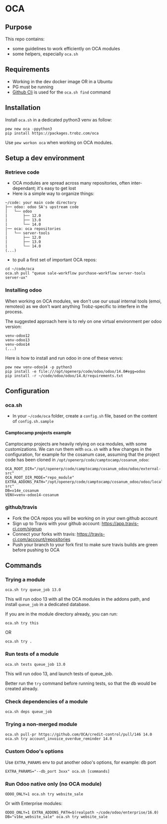 # OCA

## Purpose

This repo contains:
- some guidelines to work efficiently on OCA modules
- some helpers, especially `oca.sh`

## Requirements

- Working in the dev docker image OR in a Ubuntu
- PG must be running
- [Github Cli](https://cli.github.com) is used for the `oca.sh find` command

## Installation

Install `oca.sh` in a dedicated python3 venv as follow:

```
pew new oca -ppython3
pip install https://packages.trobz.com/oca
```

Use `pew workon oca` when working on OCA modules.

## Setup a dev environment

### Retrieve code

- OCA modules are spread across many repositories, often inter-dependant; it's easy to get lost
- Here is a simple way to organize things:

```
~/code: your main code directory
├── odoo: odoo SA's upstream code
│   └── odoo
|       ├── 12.0
|       ├── 13.0
|       └── 14.0
|── oca: oca repositories
│   └── server-tools
|       ├── 12.0
|       ├── 13.0
|       └── 14.0
(...)
```

- to pull a first set of important OCA repos:

```
cd ~/code/oca
oca.sh pull "queue sale-workflow purchase-workflow server-tools server-ux"
```

### Installing odoo

When working on OCA modules, we don't use our usual internal tools (emoi, remoteoi) as we don't want anything Trobz-specific to interfere in the process.

The suggested approach here is to rely on one virtual environment per odoo version:
```
venv-odoo12
venv-odoo13
venv-odoo14
(...)
```

Here is how to install and run odoo in one of these venvs:

```
pew new venv-odoo14 -p python3
pip install -e file:///opt/openerp/code/odoo/odoo/14.0#egg=odoo
pip install -r ~/code/odoo/odoo/14.0/requirements.txt
```

## Configuration

### oca.sh

- In your `~/code/oca` folder, create a `config.sh` file, based on the content of `config.sh.sample`

#### Camptocamp projects example

Camptocamp projects are heavily relying on oca modules, with some customizations. We can run them with `oca.sh` with a few changes in the configuration, for example for the cosanum case, assuming that the project code has been cloned in `/opt/openerp/code/camptocamp/cosanum_odoo`:

```
OCA_ROOT_DIR="/opt/openerp/code/camptocamp/cosanum_odoo/odoo/external-src"
OCA_ROOT_DIR_MODE="repo_module"
EXTRA_ADDONS_PATH="/opt/openerp/code/camptocamp/cosanum_odoo/odoo/local-src"
DB=v14e_cosanum
VENV=venv-odoo14-cosanum
```

### github/travis

- Fork the OCA repos you will be working on in your own github account
- Sign up to Travis with your github account: https://app.travis-ci.com/signup
- Connect your forks with travis: https://travis-ci.com/account/repositories
- Push your branch to your fork first to make sure travis builds are green before pushing to OCA

## Commands

### Trying a module

	oca.sh try queue_job 13.0

This will run odoo 13 with all the OCA modules in the addons path, and install `queue_job` in a dedicated database.

If you are in the module directory already, you can run:

	oca.sh try this

OR

	oca.sh try .

### Run tests of a module

	oca.sh tests queue_job 13.0

This will run odoo 13, and launch tests of queue_job.

Better run the `try` command before running tests, so that the db would be created already.

### Check dependencies of a module

	oca.sh deps queue_job

### Trying a non-merged module

	oca.sh pull-pr https://github.com/OCA/credit-control/pull/146 14.0
	oca.sh try account_invoice_overdue_reminder 14.0

### Custom Odoo's options

Use `EXTRA_PARAMS` env to put another odoo's options, for example: db port

    EXTRA_PARAMS="--db_port 3xxx" oca.sh [commands]

### Run Odoo native only (no OCA module)

	ODOO_ONLY=1 oca.sh try website_sale

Or with Enterprise modules:

	ODOO_ONLY=1 EXTRA_ADDONS_PATH=$(realpath ~/code/odoo/enterprise/16.0) DB="v16e_website_sale" oca.sh try website_sale
